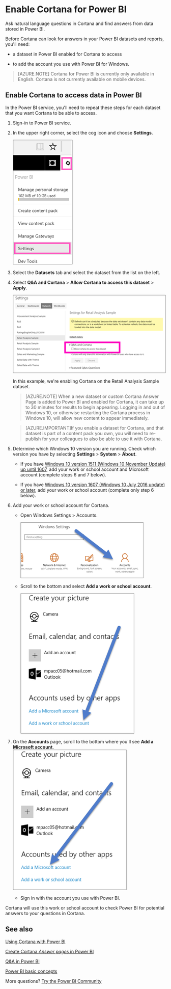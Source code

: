 ﻿<properties
   pageTitle="Enable Cortana for Power BI"
   description="Use Cortana with Power BI to get answers from your data. Activate Cortana for each Power BI dataset and then enable Cortana to access your datasets from mobile devices."
   services="powerbi"
   documentationCenter=""
   authors="mihart"  
   manager="mblythe"
   backup=""
   editor=""
   tags=""
   qualityFocus="no"
   qualityDate=""/>

<tags
   ms.service="powerbi"
   ms.devlang="NA"
   ms.topic="article"
   ms.tgt_pltfrm="NA"
   ms.workload="powerbi"
   ms.date="09/20/2016"
   ms.author="mihart"/>


# Enable Cortana for Power BI

Ask natural language questions in Cortana and find answers from data stored in Power BI.

Before Cortana can look for answers in your Power BI datasets and reports, you'll need:

-  a dataset in Power BI enabled for Cortana to access

-  to add the account you use with Power BI for Windows.

  >[AZURE.NOTE] Cortana for Power BI is currently only available in English. Cortana is not currently available on mobile devices.

## Enable Cortana to access data in Power BI
In the Power BI service, you'll need to repeat these steps for each dataset that you want Cortana to be able to access.

1.  Sign-in to Power BI service.

2. In the upper right corner, select the cog icon and choose **Settings**.

    ![](media/powerbi-service-cortana-enable/PBI_cortana_settings.png)

3. Select the **Datasets** tab and select the dataset from the list on the left.

4.  Select **Q&A and Cortana** > **Allow Cortana to access this dataset** > **Apply**.

    ![](media/powerbi-service-cortana-enable/PBI_cortana-enable-new.png)

    In this example, we're enabling Cortana on the Retail Analysis Sample dataset.

    >[AZURE.NOTE] When a new dataset or custom Cortana Answer Page is added to Power BI and enabled for Cortana, it can take up to 30 minutes for results to begin appearing.  Logging in and out of Windows 10, or otherwise restarting the Cortana process in Windows 10, will allow new content to appear immediately.

    >[AZURE.IMPORTANT]If you enable a dataset for Cortana, and that dataset is part of a content pack you own, you will need to re-publish for your colleagues to also be able to use it with Cortana.

5. Determine which Windows 10 version you are running. Check which version you have by selecting **Settings** > **System** > **About**.

   -  If you have [Windows 10 version 1511 (Windows 10 November Update) up until 1607](http://blogs.windows.com/windowsexperience/2015/11/12/first-major-update-for-windows-10-available-today/), add your work or school account and Microsoft account (complete steps 6 and 7 below).

   -  If you have [Windows 10 version 1607 (Windows 10 July 2016 update) or later](https://support.microsoft.com/en-us/kb/3176929), add your work or school account (complete only step 6 below).

6. Add your work or school account for Cortana.
   -  Open Windows Settings > Accounts.

         ![](media/powerbi-service-cortana-enable/power-bi-windows-accounts.png)

   -  Scroll to the bottom and select **Add a work or school account**.

         ![](media/powerbi-service-cortana-enable/power-bi-add-work-account.png)

7. On the **Accounts** page, scroll to the bottom where you'll see **Add a Microsoft account**.
      ![](media/powerbi-service-cortana-enable/power-bi-add-microsoft-account.png)

   -  Sign in with the account you use with Power BI.

Cortana will use this work or school account to check Power BI for potential answers to your questions in Cortana.

## See also
[Using Cortana with Power BI](powerbi-service-cortana-intro.md)

[Create Cortana *Answer pages* in Power BI](powerbi-service-cortana-desktop-entity-cards.md)

[Q&A in Power BI](powerbi-service-q-and-a.md)

[Power BI basic concepts](powerbi-service-basic-concepts.md)

More questions? [Try the Power BI Community](http://community.powerbi.com/)
